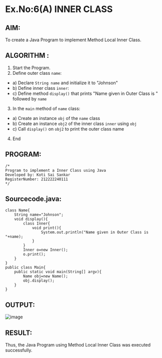 # Ex.No:6(A)  INNER CLASS
## AIM:
To create a Java Program to implement Method Local Inner Class.

## ALGORITHM :
1.  Start the Program.
2.	Define outer class `name`:
-	a) Declare `String name` and initialize it to "Johnson"
-	b) Define inner class `inner`:
- c) Define method `display()` that prints "Name given in Outer Class is " followed by `name`
3.	In the `main` method of `name` class:
-	a) Create an instance `obj` of the `name` class
-	b) Create an instance `obj2` of the inner class `inner` using `obj`
-	c) Call `display()` on `obj2` to print the outer class name
4.	End






## PROGRAM:
 ```
/*
Program to implement a Inner Class using Java
Developed by: Koti Sai Sankar
RegisterNumber: 212222240111
*/
```

## Sourcecode.java:
```
class Name{
    String name="Johnson";
    void display(){
        class Inner{
            void print(){
                System.out.println("Name given in Outer Class is "+name);
            }
        }
        Inner o=new Inner();
        o.print();
    }
}
public class Main{
    public static void main(String[] argv){
        Name obj=new Name();
        obj.display();
    }
}

```
## OUTPUT:

![image](https://github.com/user-attachments/assets/dd2ced34-8ba8-4b21-9ac5-8599cdb91b71)



## RESULT:
Thus, the Java Program using Method Local Inner Class was executed successfully.

